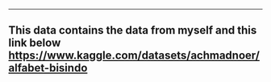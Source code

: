 ----
This data contains the data from myself and this link below
https://www.kaggle.com/datasets/achmadnoer/alfabet-bisindo
---
